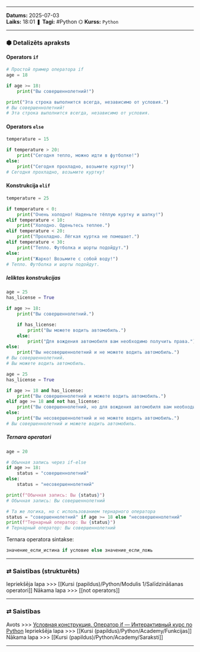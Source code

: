 ___

**Datums:** 2025-07-03   
**Laiks:** 18:01 
❚ **Tagi:** #Python 
⌬ **Kurss:**  `Python`

---
### ⬢ Detalizēts apraksts
#### Operators `if`

```python
# Простой пример оператора if
age = 18

if age >= 18:
    print("Вы совершеннолетний!")

print("Эта строка выполнится всегда, независимо от условия.")
# Вы совершеннолетний!
# Эта строка выполнится всегда, независимо от условия.
```

#### Operators `else`

```python
temperature = 15

if temperature > 20:
    print("Сегодня тепло, можно идти в футболке!")
else:
    print("Сегодня прохладно, возьмите куртку!")
# Сегодня прохладно, возьмите куртку!
```

#### Konstrukcija `elif`

```python
temperature = 25

if temperature < 0:
    print("Очень холодно! Наденьте тёплую куртку и шапку!")
elif temperature < 10:
    print("Холодно. Оденьтесь теплее.")
elif temperature < 20:
    print("Прохладно. Лёгкая куртка не помешает.")
elif temperature < 30:
    print("Тепло. Футболка и шорты подойдут.")
else:
    print("Жарко! Возьмите с собой воду!")
# Тепло. Футболка и шорты подойдут.
```

##### Ieliktas konstrukcijas

```python
age = 25
has_license = True

if age >= 18:
    print("Вы совершеннолетний.")

    if has_license:
        print("Вы можете водить автомобиль.")
    else:
        print("Для вождения автомобиля вам необходимо получить права.")
else:
    print("Вы несовершеннолетний и не можете водить автомобиль.")
# Вы совершеннолетний.
# Вы можете водить автомобиль.
```

```python
age = 25
has_license = True

if age >= 18 and has_license:
    print("Вы совершеннолетний и можете водить автомобиль.")
elif age >= 18 and not has_license:
    print("Вы совершеннолетний, но для вождения автомобиля вам необходимо получить права.")
else:
    print("Вы несовершеннолетний и не можете водить автомобиль.")
# Вы совершеннолетний и можете водить автомобиль.
```

##### Ternara operatori

```python
age = 20

# Обычная запись через if-else
if age >= 18:
    status = "совершеннолетний"
else:
    status = "несовершеннолетний"

print(f"Обычная запись: Вы {status}")
# Обычная запись: Вы совершеннолетний

# Та же логика, но с использованием тернарного оператора
status = "совершеннолетний" if age >= 18 else "несовершеннолетний"
print(f"Тернарный оператор: Вы {status}")
# Тернарный оператор: Вы совершеннолетний
```

Ternara operatora sintakse:

```python
значение_если_истина if условие else значение_если_ложь
```

---
### ⇄ Saistības (strukturēts)

Iepriekšēja lapa >>> [[Kursi (papildus)/Python/Modulis 1/Salīdzināšanas operatori]]
Nākama lapa >>> [[not operators]]

---
### ⇄ Saistības

Avots >>> [Условная конструкция. Оператор if — Интерактивный курс по Python](https://python-academy.org/ru/guide/if-statement)
Iepriekšēja lapa >>> [[Kursi (papildus)/Python/Academy/Funkcijas]]
Nākama lapa >>> [[Kursi (papildus)/Python/Academy/Saraksti]]

___